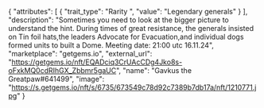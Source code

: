 {
  "attributes": [
    {
      "trait_type": "Rarity ",
      "value": "Legendary generals"
    }
  ],
  "description": "Sometimes you need to look at the bigger picture to understand the hint. During times of great resistance, the generals insisted on Tin foil hats,the leaders Advocate for Evacuation,and individual dogs formed units  to built a Dome. Meeting date: 21:00 utc 16.11.24",
  "marketplace": "getgems.io",
  "external_url": "https://getgems.io/nft/EQADciq3CrUAcCDg4Jko8s-oFxkMQ0cdRIhGX_Zbbmr5gaUC",
  "name": "Gavkus the Greatpaw#641499",
  "image": "https://s.getgems.io/nft/s/6735/673549c78d92c7389b7db17a/nft/1210771.jpg"
}
